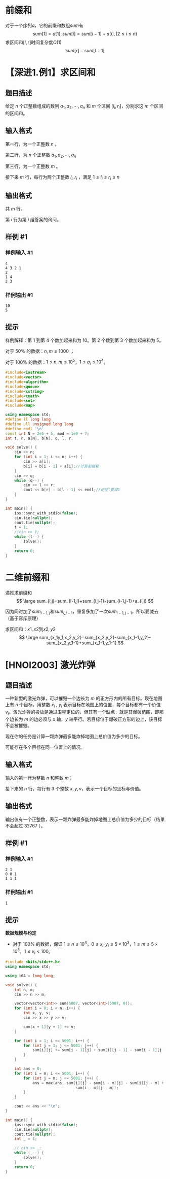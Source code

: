 # 前缀和

对于一个序列$a$，它的前缀和数组$sum$有
$$
sum[1]=a[1],sum[i]=sum[i-1]+a[i],(2\leq i \leq n)
$$
求区间和$[l,r]$时间复杂度$O(1)$
$$
sum[r]-sum[l-1]
$$


# 【深进1.例1】求区间和

## 题目描述

给定 $n$ 个正整数组成的数列 $a_1, a_2, \cdots, a_n$ 和 $m$ 个区间 $[l_i,r_i]$，分别求这 $m$ 个区间的区间和。

## 输入格式

第一行，为一个正整数 $n$ 。

第二行，为 $n$ 个正整数 $a_1,a_2, \cdots ,a_n$

第三行，为一个正整数 $m$ 。

接下来 $m$ 行，每行为两个正整数 $l_i,r_i$ ，满足 $1\le l_i\le r_i\le n$

## 输出格式

共 $m$ 行。

第 $i$ 行为第 $i$ 组答案的询问。

## 样例 #1

### 样例输入 #1

```
4
4 3 2 1
2
1 4
2 3
```

### 样例输出 #1

```
10
5
```

## 提示

样例解释：第 1 到第 4 个数加起来和为 10。第 2 个数到第 3 个数加起来和为 5。

对于 $50\%$ 的数据：$n,m\le 1000$ ；

对于 $100\%$ 的数据：$1 \leq n,m\le 10^5$，$1 \leq a_i\le 10^4$。

```c++
#include<iostream>
#include<vector>
#include<algorithm>
#include<queue>
#include<cstring>
#include<cmath>
#include<set>
#include<map>

using namespace std;
#define ll long long
#define ull unsigned long long
#define endl '\n'
const int N = 2e5 + 5, mod = 1e9 + 7;
int t, n, a[N], b[N], q, l, r;

void solve() {
    cin >> n;
    for (int i = 1; i <= n; i++) {
        cin >> a[i];
        b[i] = b[i - 1] + a[i];//计算前缀和
    }
    cin >> q;
    while (q--) {
        cin >> l >> r;
        cout << b[r] - b[l - 1] << endl;//记住l要减1
    }
}

int main() {
    ios::sync_with_stdio(false);
    cin.tie(nullptr);
    cout.tie(nullptr);
    t = 1;
    //cin >> t;
    while (t--) {
        solve();
    }
    return 0;
}
```

# 二维前缀和

递推求前缀和
$$
\large sum_{i,j}=sum_{i-1,j}+sum_{i,j-1}-sum_{i-1,j-1}+a_{i,j}
$$

因为同时加了$sum_{i-1,j}$和$sum_{i,j-1}$，重复多加了一次$sum_{i-1,j-1}$，所以要减去（基于容斥原理）

求区间和：$x1,x2$到$x2,y2$
$$
\large sum_{x_1y_1,x_2,y_2}=sum_{x_2,y_2}-sum_{x_1-1,y_2}-sum_{x_2,y_1-1}+sum_{x_1-1,y_1-1}
$$

# [HNOI2003] 激光炸弹

## 题目描述

一种新型的激光炸弹，可以摧毁一个边长为 $m$ 的正方形内的所有目标。现在地图上有 $n$ 个目标，用整数 $x_i$ , $y_i$ 表示目标在地图上的位置，每个目标都有一个价值 $v_i$。激光炸弹的投放是通过卫星定位的，但其有一个缺点，就是其爆破范围，即那个边长为 $m$ 的边必须与 $x$ 轴，$y$ 轴平行。若目标位于爆破正方形的边上，该目标不会被摧毁。

现在你的任务是计算一颗炸弹最多能炸掉地图上总价值为多少的目标。

可能存在多个目标在同一位置上的情况。

## 输入格式

输入的第一行为整数 $n$ 和整数 $m$；

接下来的 $n$ 行，每行有 $3$ 个整数 $x, y, v$，表示一个目标的坐标与价值。

## 输出格式

输出仅有一个正整数，表示一颗炸弹最多能炸掉地图上总价值为多少的目标（结果不会超过 $32767$ ）。

## 样例 #1

### 样例输入 #1

```
2 1
0 0 1
1 1 1
```

### 样例输出 #1

```
1
```

## 提示

**数据规模与约定**

- 对于 $100\%$ 的数据，保证 $1 \le n \le 10^4$，$0 \le x_i ,y_i \le 5\times 10^3$，$1 \le m \le 5\times 10^3$，$1 \le v_i < 100$。

```c++
#include <bits/stdc++.h>
using namespace std;

using i64 = long long;

void solve() {
    int n, m;
    cin >> n >> m;

    vector<vector<int>> sum(5007, vector<int>(5007, 0));
    for (int i = 0; i < n; i++) {
        int x, y, v;
        cin >> x >> y >> v;

        sum[x + 1][y + 1] += v;
    }

    for (int i = 1; i <= 5001; i++) {
        for (int j = 1; j <= 5001; j++) {
            sum[i][j] += sum[i - 1][j] + sum[i][j - 1] - sum[i - 1][j - 1];
        }
    }

    int ans = 0;
    for (int i = m; i <= 5001; i++) {
        for (int j = m; j <= 5001; j++) {
            ans = max(ans, sum[i][j] - sum[i - m][j] - sum[i][j - m] +
                               sum[i - m][j - m]);
        }
    }

    cout << ans << "\n";
}

int main() {
    ios::sync_with_stdio(false);
    cin.tie(nullptr);
    cout.tie(nullptr);
    int _ = 1;

    // cin >> _;
    while (_--) {
        solve();
    }
    return 0;
}
```

